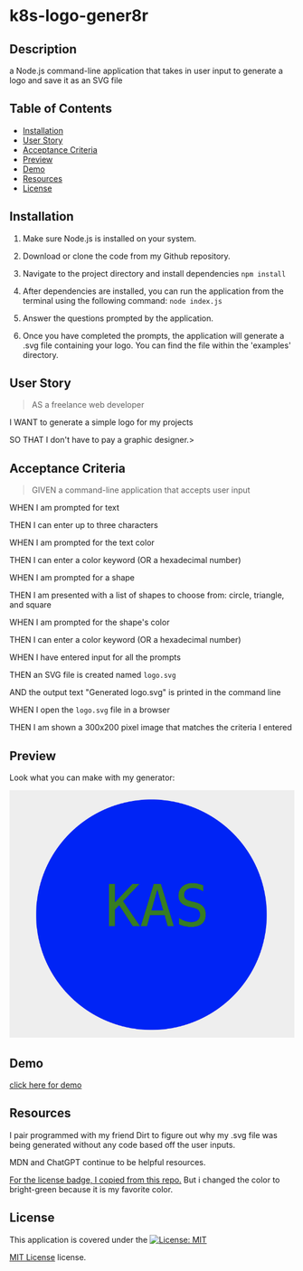# k8s-logo-gener8r
## Description
a Node.js command-line application that takes in user input to generate a logo and save it as an SVG file
## Table of Contents
- [Installation](#installation)
- [User Story](#user-story)
- [Acceptance Criteria](#acceptance-criteria)
- [Preview](#preview)
- [Demo](#demo)
- [Resources](#resources)
- [License](#license)
## Installation
1. Make sure Node.js is installed on your system. 

2. Download or clone the code from my Github repository.

3. Navigate to the project directory and install dependencies `npm install`

4. After dependencies are installed, you can run the application from the terminal using the following command: `node index.js`

5. Answer the questions prompted by the application. 

6. Once you have completed the prompts, the application will generate a .svg file containing your logo. You can find the file within the 'examples' directory. 

## User Story
>AS a freelance web developer

I WANT to generate a simple logo for my projects

SO THAT I don't have to pay a graphic designer.>

## Acceptance Criteria
>GIVEN a command-line application that accepts user input

WHEN I am prompted for text

THEN I can enter up to three characters

WHEN I am prompted for the text color

THEN I can enter a color keyword (OR a hexadecimal number)

WHEN I am prompted for a shape

THEN I am presented with a list of shapes to choose from: circle, triangle, and square

WHEN I am prompted for the shape's color

THEN I can enter a color keyword (OR a hexadecimal number)

WHEN I have entered input for all the prompts

THEN an SVG file is created named `logo.svg`

AND the output text "Generated logo.svg" is printed in the command line

WHEN I open the `logo.svg` file in a browser

THEN I am shown a 300x200 pixel image that matches the criteria I entered
>
## Preview
Look what you can make with my generator:

![alt text](./lib/images/Svg_preview.png)
## Demo
[click here for demo](https://drive.google.com/file/d/1TOfabL3-4HfnHjJUUxeLnjeSMOze88LZ/view)

## Resources
I pair programmed with my friend Dirt to figure out why my .svg file was being generated without any code based off the user inputs.

MDN and ChatGPT continue to be helpful resources. 

[For the license badge, I copied from this repo.](https://gist.github.com/lukas-h/2a5d00690736b4c3a7ba) But i changed the color to bright-green because it is my favorite color.
## License
This application is covered under the 
[![License: MIT](https://img.shields.io/badge/License-MIT-brightgreen.svg)](https://opensource.org/licenses/MIT)

[MIT License](./LICENSE) license.



